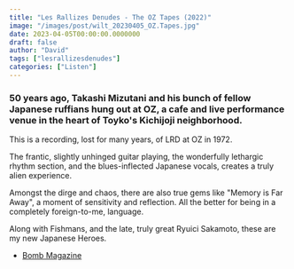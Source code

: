 ```yaml
---
title: "Les Rallizes Denudes - The OZ Tapes (2022)"
image: "/images/post/wilt_20230405_OZ.Tapes.jpg"
date: 2023-04-05T00:00:00.0000000
draft: false
author: "David"
tags: ["lesrallizesdenudes"]
categories: ["Listen"]
---
```

### 50 years ago, Takashi Mizutani and his bunch of fellow Japanese ruffians hung out at OZ, a cafe and live performance venue in the heart of Toyko's Kichijoji neighborhood. 

 This is a recording, lost for many years, of LRD at OZ in 1972.

 The frantic, slightly unhinged guitar playing, the wonderfully lethargic rhythm section, and the blues-inflected Japanese vocals, creates a truly alien experience.

 Amongst the dirge and chaos, there are also true gems like "Memory is Far Away", a moment of sensitivity and reflection. All the better for being in a completely foreign-to-me, language. 

 Along with Fishmans, and the late, truly great Ryuici Sakamoto, these are my new Japanese Heroes.

-  [Bomb Magazine](https://bombmagazine.org/articles/les-rallizes-d%C3%A9nud%C3%A9ss-the-oz-tapes/)